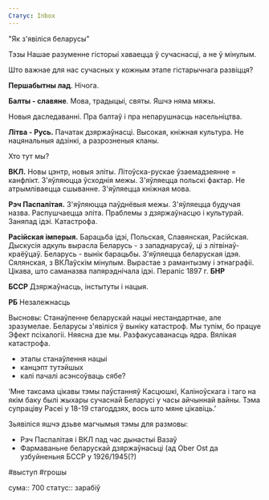 ```yaml
---
Статус: Inbox
---
```



"Як з'явіліся беларусы"

Тэзы
Нашае разуменне гісторыі хаваецца ў сучаснасці, а не ў мінулым.

Што важнае для нас сучасных у кожным этапе гістарычнага развіцця?

**Першабытны лад**. Нічога.

**Балты - славяне**. Мова, традыцыі, святы. 
Яшчэ няма мяжы.

Новыя даследаванні. Пра балтаў і пра непарушнасць насельніцтва.

**Літва - Русь.** 
Пачатак дзяржаўнасці. Высокая, кніжная культура.
Не нацянальныя адзінкі, а разрозненыя кланы.

Хто тут мы? 

**ВКЛ.** Новы цэнтр, новыя эліты. Літоўска-рускае ўзаемадзеянне = канфлікт.
З'яўляюцца ўсходнія межы. З'яўляецца польскі фактар. Не атрымліваецца сшыванне. З'яўляецца кніжная мова. 

**Рэч Паспалітая.**
З'яўляюцца паўднёвыя межы. З'яўляецца будучая назва.
Распушчаецца эліта. Праблемы з дзяржаўнасцю і культурай. Заняпад ідэі.
Катастрофа.

**Расійская імперыя.**
Барацьба ідэі, Польская, Славянская,  Расійская.
Дыскусія адкуль вырасла Беларусь - з западнарусаў, ці з літвінаў-краёўцаў. 
Беларусь - вынік барацьбы. 
З'яўляецца беларуская ідэя. Сялянская, з ВКЛаўскім мінулым. Вырастае з рамантызму і этнаграфіі.
Цікава, што саманазва папярэднічала ідэі. Перапіс 1897 г.
**БНР**

**БССР**
Дзяржаўнасць, інстытуты і нацыя.

**РБ**
Незалежнасць

Высновы: Станаўленне беларускай нацыі нестандартнае, але зразумелае. Беларусы з'явіліся ў выніку катастроф. Мы тупім, бо працуе Эфект псіхалогіі. Няясна дзе мы.
Разфакусаванасць ядра.
Вялікая катастрофа.




- этапы станаўлення нацыі
- канцэпт тутэйшых
- калі пачалі асэнсоўваць сябе?

‘Мне таксама цікавы тэмы паўстанняў Касцюшкі, Каліноўскага і таго на якім баку былі жыхары сучаснай Беларусі у часы айчыннай вайны. Тэма супраціву Расеі у 18-19 стагоддзях, вось што мяне цікавіць.’

Зьявіліся яшчэ дзьве магчымыя тэмы для размовы:
- Рэч Паспалітая і ВКЛ пад час дынастыі Вазаў
- Фармаваньне беларускай дзяржаўнасьці (ад Ober Ost да  узбуйненьня БССР у 1926/1945(?)

#выступ 
#грошы 

сума:: 700
статус:: зарабіў